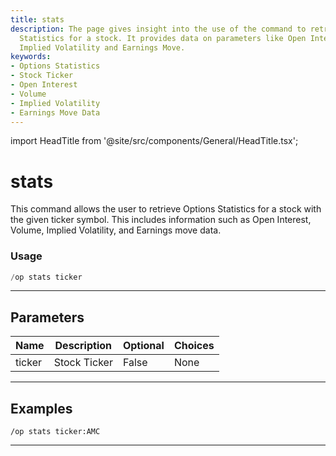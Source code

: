 ```yaml
---
title: stats
description: The page gives insight into the use of the command to retrieve Options
  Statistics for a stock. It provides data on parameters like Open Interest, Volume,
  Implied Volatility and Earnings Move.
keywords:
- Options Statistics
- Stock Ticker
- Open Interest
- Volume
- Implied Volatility
- Earnings Move Data
---
```


import HeadTitle from '@site/src/components/General/HeadTitle.tsx';

<HeadTitle title="stats - Options - Discord - Reference | OpenBB Bot Docs" />

# stats

This command allows the user to retrieve Options Statistics for a stock with the given ticker symbol. This includes information such as Open Interest, Volume, Implied Volatility, and Earnings move data.

### Usage

```python wordwrap
/op stats ticker
```

---

## Parameters

| Name | Description | Optional | Choices |
| ---- | ----------- | -------- | ------- |
| ticker | Stock Ticker | False | None |


---

## Examples

```
/op stats ticker:AMC
```

---
